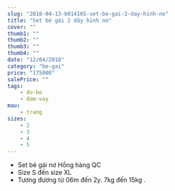 ```yaml
---
slug: "2018-04-13-b014165-set-be-gai-2-day-hinh-no"
title: "Set bé gái 2 dây hình nơ"
cover: ""
thumb1: ""
thumb2: ""
thumb3: ""
thumb4: ""
date: "12/04/2018"
category: "be-gai"
price: "175000"
salePrice: ""
tags:
    - do-bo
    - dam-vay
mau:
    - trang
sizes:
    - 2
    - 3
    - 4
    - 5
---
```


- Set bé gái nơ Hồng hàng QC
- Size S đến size XL
- Tương đương từ 06m đến 2y. 7kg đến 15kg .